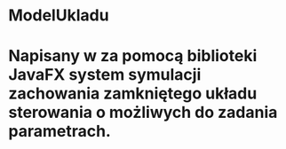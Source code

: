 # ModelUkladu
# Napisany w za pomocą biblioteki JavaFX system symulacji zachowania zamkniętego układu sterowania o możliwych do zadania parametrach.
